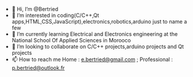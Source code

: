 - 👋 Hi, I’m @Bertried
- 👀 I’m interested in coding(C/C++,Qt apps,HTML,CSS,JavaScript),electronics,robotics,arduino just to name a few
- 🌱 I’m currently learning Electrical and Electronics engineering at the National School Of Applied Sciences in Morooco
- 💞️ I’m looking to collaborate on C/C++ projects,arduino projects and Qt projects
- 📫 How to reach me 
      Home : e.bertried@gmail.com ;
      Professional : p.bertried@outlook.fr

<!---
Bertried/Bertried is a ✨ special ✨ repository because its `README.md` (this file) appears on your GitHub profile.
You can click the Preview link to take a look at your changes.
--->
